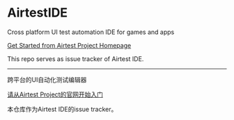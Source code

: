 AirtestIDE
=================

Cross platform UI test automation IDE for games and apps

[Get Started from Airtest Project Homepage](http://airtest.netease.com/)

This repo serves as issue tracker of Airtest IDE.

---


跨平台的UI自动化测试编辑器

[请从Airtest Project的官网开始入门](http://airtest.netease.com/)

本仓库作为Airtest IDE的issue tracker。
